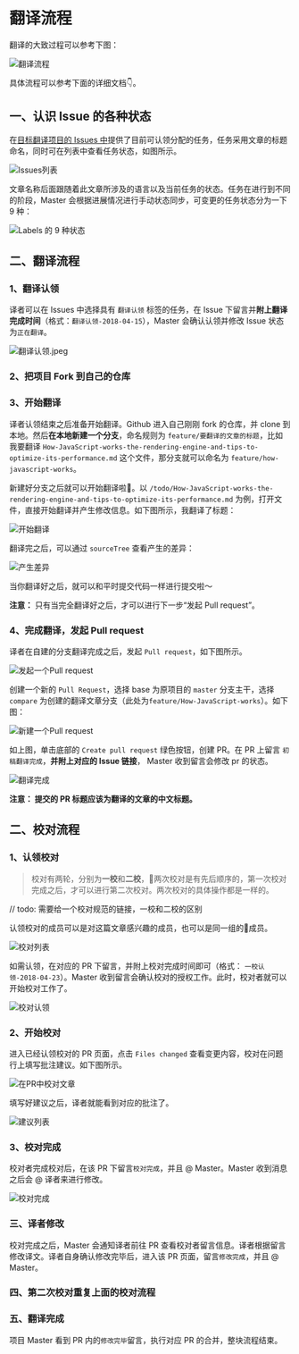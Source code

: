 # 翻译流程

翻译的大致过程可以参考下图：

![翻译流程](../images/翻译流程.png)

具体流程可以参考下面的详细文档👇。


## 一、认识 Issue 的各种状态
 在[目标翻译项目的 Issues 中](https://github.com/yued-fe/y-translation/issues)提供了目前可认领分配的任务，任务采用文章的标题命名，同时可在列表中查看任务状态，如图所示。

![Issues列表](../images/Issues列表.png)

 文章名称后面跟随着此文章所涉及的语言以及当前任务的状态。任务在进行到不同的阶段，Master 会根据进展情况进行手动状态同步，可变更的任务状态分为一下 9 种：

![Labels 的 9 种状态](../images/issue类型.png)

## 二、翻译流程
### 1、翻译认领
译者可以在 Issues 中选择具有 `翻译认领` 标签的任务，在 Issue 下留言并**附上翻译完成时间**（格式：`翻译认领-2018-04-15`），Master 会确认认领并修改 Issue 状态为`正在翻译`。

![翻译认领.jpeg](../images/认领翻译.png) 

### 2、把项目 Fork 到自己的仓库

### 3、开始翻译

译者认领结束之后准备开始翻译。Github 进入自己刚刚 fork 的仓库，并 clone 到本地。然后**在本地新建一个分支**，命名规则为 `feature/要翻译的文章的标题`，比如我要翻译 `How-JavaScript-works-the-rendering-engine-and-tips-to-optimize-its-performance.md` 这个文件，那分支就可以命名为 `feature/how-javascript-works`。

新建好分支之后就可以开始翻译啦👏。以 `/todo/How-JavaScript-works-the-rendering-engine-and-tips-to-optimize-its-performance.md` 为例，打开文件，直接开始翻译并产生修改信息。如下图所示，我翻译了标题：

![开始翻译](../images/开始翻译-修改文件.png)

翻译完之后，可以通过 `sourceTree` 查看产生的差异：

![产生差异](../images/产生差异.png)

当你翻译好之后，就可以和平时提交代码一样进行提交啦～ 

**注意：** 只有当完全翻译好之后，才可以进行下一步“发起 Pull request”。

### 4、完成翻译，发起 Pull request

译者在自建的分支翻译完成之后，发起 `Pull request`，如下图所示。

![发起一个Pull request](../images/发起pr.png)

创建一个新的 `Pull Request`，选择 base 为原项目的 `master` 分支主干，选择 `compare` 为创建的翻译文章分支（此处为`feature/How-JavaScript-works`）。如下图：

![新建一个Pull request](../images/新建pr.png)

如上图，单击底部的 `Create pull request` 绿色按钮，创建 PR。在 PR 上留言 `初稿翻译完成`，**并附上对应的 Issue 链接**， Master 收到留言会修改 pr 的状态。

![翻译完成](../images/翻译完成.png)

**注意： 提交的 PR 标题应该为翻译的文章的中文标题。**

## 二、校对流程
### 1、认领校对
> 校对有两轮，分别为**一校**和**二校**，两次校对是有先后顺序的，第一次校对完成之后，才可以进行第二次校对。两次校对的具体操作都是一样的。

// todo: 需要给一个校对规范的链接，一校和二校的区别

认领校对的成员可以是对这篇文章感兴趣的成员，也可以是同一组的成员。

![校对列表](../images/校对列表.png)

如需认领，在对应的 PR 下留言，并附上校对完成时间即可（格式： `一校认领-2018-04-23`）。Master 收到留言会确认校对的授权工作。此时，校对者就可以开始校对工作了。

![校对认领](../images/校对认领.png)

### 2、开始校对
进入已经认领校对的 PR 页面，点击 `Files changed` 查看变更内容，校对在问题行上填写批注建议。如下图所示。

![在PR中校对文章](../images/在PR中校对文章.png)

填写好建议之后，译者就能看到对应的批注了。

![建议列表](../images/建议列表.png)

### 3、校对完成
校对者完成校对后，在该 PR 下留言`校对完成`，并且 @ Master。Master 收到消息之后会 @ 译者来进行修改。

![校对完成](../images/校对完成.png)

### 三、译者修改
校对完成之后，Master 会通知译者前往 PR 查看校对者留言信息。译者根据留言修改译文。译者自身确认修改完毕后，进入该 PR 页面，留言`修改完成`，并且 @ Master。

### 四、第二次校对重复上面的校对流程

### 五、翻译完成
项目 Master 看到 PR 内的`修改完毕`留言，执行对应 PR 的合并，整块流程结束。
